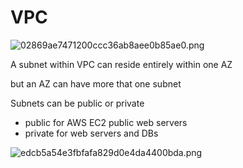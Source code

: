 # VPC

![02869ae7471200ccc36ab8aee0b85ae0.png](../../../../dev/my-notes-work/images/02869ae7471200ccc36ab8aee0b85ae0.png)


A subnet within VPC can reside entirely within one AZ

but an AZ can have more that one subnet

Subnets can be public or private
- public for AWS EC2 public web servers
- private for web servers and DBs

![edcb5a54e3fbfafa829d0e4da4400bda.png](../../../../dev/my-notes-work/images/edcb5a54e3fbfafa829d0e4da4400bda.png)

